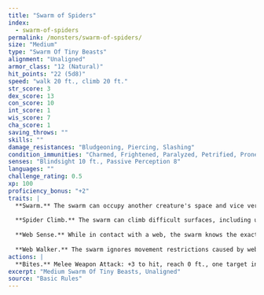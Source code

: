 ```yaml
---
title: "Swarm of Spiders"
index:
  - swarm-of-spiders
permalink: /monsters/swarm-of-spiders/
size: "Medium"
type: "Swarm Of Tiny Beasts"
alignment: "Unaligned"
armor_class: "12 (Natural)"
hit_points: "22 (5d8)"
speed: "walk 20 ft., climb 20 ft."
str_score: 3
dex_score: 13
con_score: 10
int_score: 1
wis_score: 7
cha_score: 1
saving_throws: ""
skills: ""
damage_resistances: "Bludgeoning, Piercing, Slashing"
condition_immunities: "Charmed, Frightened, Paralyzed, Petrified, Prone, Restrained, Stunned"
senses: "Blindsight 10 ft., Passive Perception 8"
languages: ""
challenge_rating: 0.5
xp: 100
proficiency_bonus: "+2"
traits: |
  **Swarm.** The swarm can occupy another creature's space and vice versa, and the swarm can move through any opening large enough for a Tiny insect. The swarm can't regain hit points or gain temporary hit points.
  
  **Spider Climb.** The swarm can climb difficult surfaces, including upside down on ceilings, without needing to make an ability check.
  
  **Web Sense.** While in contact with a web, the swarm knows the exact location of any other creature in contact with the same web.
  
  **Web Walker.** The swarm ignores movement restrictions caused by webbing.
actions: |
  **Bites.** Melee Weapon Attack: +3 to hit, reach 0 ft., one target in the swarm's space. Hit: 10 (4d4) piercing damage, or 5 (2d4) piercing damage if the swarm has half of its hit points or fewer.  
excerpt: "Medium Swarm Of Tiny Beasts, Unaligned"
source: "Basic Rules"
---
```

